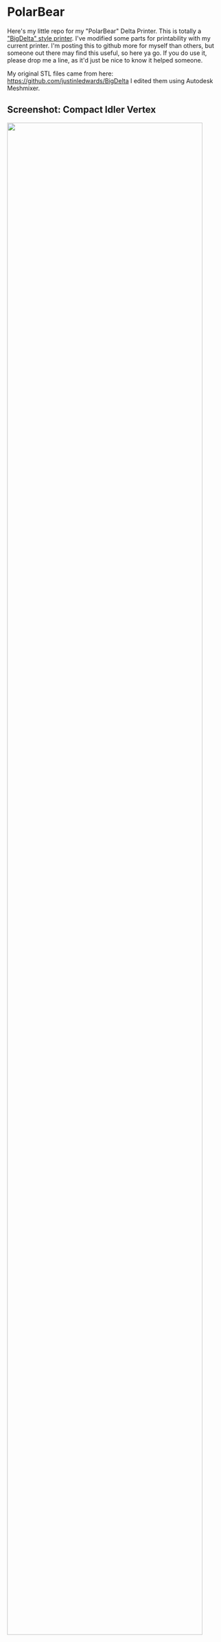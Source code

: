 # PolarBear
Here's my little repo for my "PolarBear" Delta Printer. This is totally a <a href="https://github.com/search?utf8=✓&q=bigdelta">"BigDelta" style printer</a>. I've modified some parts for printability with my current printer. I'm posting this to github more for myself than others, but someone out there may find this useful, so here ya go. If you do use it, please drop me a line, as it'd just be nice to know it helped someone.

My original STL files came from here: https://github.com/justinledwards/BigDelta
I edited them using Autodesk Meshmixer.

## Screenshot: Compact Idler Vertex
<img src="http://www.dawning.ca/wp-content/uploads/2015/12/Screen-Shot-2015-12-23-at-4.03.55-PM.png" width="95%" />
